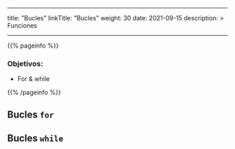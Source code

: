 
---
title: "Bucles"
linkTitle: "Bucles"
weight: 30
date: 2021-09-15
description: >
  Funciones

---

{{% pageinfo %}}
### Objetivos:
* For & while

{{% /pageinfo %}}

## Bucles `for`


## Bucles `while`
